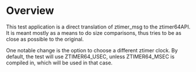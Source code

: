 # Overview

This test application is a direct translation of ztimer_msg to the ztimer64API.
It is meant mostly as a means to do size comparisons, thus tries to be as close
as possible to the original.

One notable change is the option to choose a different ztimer clock.
By default, the test will use ZTIMER64_USEC, unless ZTIMER64_MSEC is compiled in,
which will be used in that case.
